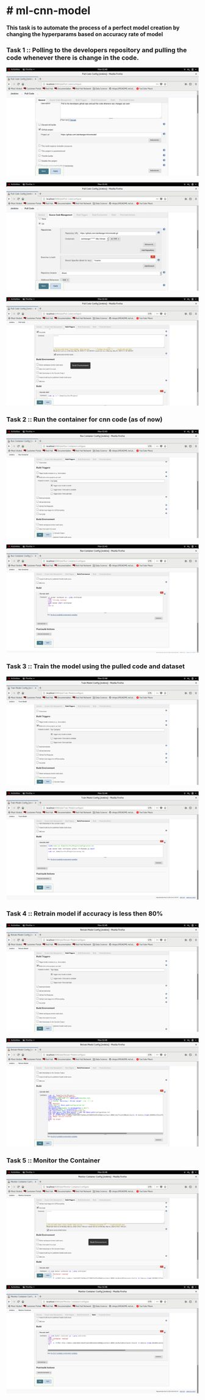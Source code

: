 <h1># ml-cnn-model</h1>

**This task is to automate the process of a perfect model creation by changing the hyperparams based on accuracy rate of model**

<h3>Task 1 :: Polling to the developers repository and pulling the code whenever there is change in the code.</h3>

![Task1_1](https://github.com/Jatinbanger/mlcnnmodel/blob/master/images/Task1_1.png)

![Task1_2](https://github.com/Jatinbanger/mlcnnmodel/blob/master/images/Task1_2.png)

![Task1_3](https://github.com/Jatinbanger/mlcnnmodel/blob/master/images/Task1_3.png)


<h3>Task 2 :: Run the container for cnn code (as of now)</h3>

![Task2_1](https://github.com/Jatinbanger/mlcnnmodel/blob/master/images/Task2_1.png)

![Task2_2](https://github.com/Jatinbanger/mlcnnmodel/blob/master/images/Task2_2.png)


<h3>Task 3 :: Train the model using the pulled code and dataset</h3>

![Task3_1](https://github.com/Jatinbanger/mlcnnmodel/blob/master/images/Task3_1.png)

![Task3_2](https://github.com/Jatinbanger/mlcnnmodel/blob/master/images/Task3_2.png)


<h3>Task 4 :: Retrain model if accuracy is less then 80%</h3>

![Task4_1](https://github.com/Jatinbanger/mlcnnmodel/blob/master/images/Task4_1.png)

![Task4_2](https://github.com/Jatinbanger/mlcnnmodel/blob/master/images/Task4_2.png)


<h3>Task 5 :: Monitor the Container</h3>

![Task5_1](https://github.com/Jatinbanger/mlcnnmodel/blob/master/images/Task5_1.png)

![Task5_2](https://github.com/Jatinbanger/mlcnnmodel/blob/master/images/Task5_2.png)
